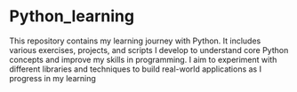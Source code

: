 # Python_learning
This repository contains my learning journey with Python. It includes various exercises, projects, and scripts I develop to understand core Python concepts and improve my skills in programming. I aim to experiment with different libraries and techniques to build real-world applications as I progress in my learning
